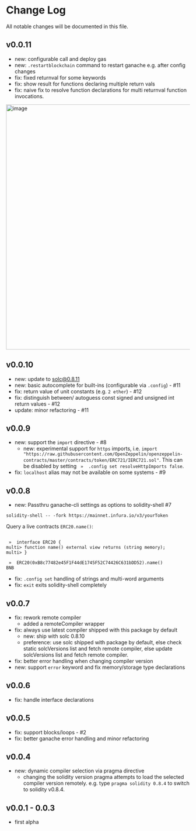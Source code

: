 # Change Log
All notable changes will be documented in this file.

## v0.0.11
- new: configurable call and deploy gas
- new: `.restartblockchain` command to restart ganache e.g. after config changes
- fix: fixed returnval for some keywords
- fix: show result for functions declaring multiple return vals
- fix: naive fix to resolve function declarations for multi returnval function invocations.

<img width="670" alt="image" src="https://user-images.githubusercontent.com/2865694/157049887-d8e8f763-94e4-43fa-bf23-042e2bbe90d9.png">

## v0.0.10
- new: update to solc@0.8.11
- new: basic autocomplete for built-ins (configurable via `.config`) - #11
- fix: return value of unit constants (e.g. `2 ether`) - #12
- fix: distinguish between/ autoguess const signed and unsigned int return values - #12
- update: minor refactoring - #11

## v0.0.9
- new: support the `import` directive - #8
  - new: experimental support for `https` imports, i.e. `import "https://raw.githubusercontent.com/OpenZeppelin/openzeppelin-contracts/master/contracts/token/ERC721/IERC721.sol"`. This can be disabled by setting ` »  .config set resolveHttpImports false`.
- fix: `localhost` alias may not be available on some systems - #9

## v0.0.8
- new: Passthru ganache-cli settings as options to solidity-shell #7
```shell
solidity-shell -- -fork https://mainnet.infura.io/v3/yourToken
```

Query a live contracts `ERC20.name()`:
```solidity

 »  interface ERC20 {
multi> function name() external view returns (string memory);
multi> }
 
 »  ERC20(0xB8c77482e45F1F44dE1745F52C74426C631bDD52).name()
BNB

```
- fix: `.config set` handling of strings and multi-word arguments
- fix: `exit` exits solidity-shell completely

## v0.0.7
- fix: rework remote compiler
  - added a remoteCompiler wrapper
- fix: always use latest compiler shipped with this package by default
  - new: ship with solc 0.8.10
  - preference: use solc shipped with package by default, else check static solcVersions list and fetch remote compiler, else update solcVersions list and fetch remote compiler.
- fix: better error handling when changing compiler version
- new: support `error` keyword and fix memory/storage type declarations

## v0.0.6
- fix: handle interface declarations

## v0.0.5
- fix: support blocks/loops - #2
- fix: better ganache error handling and minor refactoring

## v0.0.4
- new: dynamic compiler selection via pragma directive
  - changing the solidity version pragma attempts to load the selected compiler version remotely. e.g. type `pragma solidity 0.8.4` to switch to solidity v0.8.4.

## v0.0.1 - 0.0.3

- first alpha
